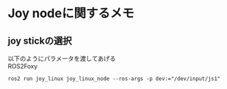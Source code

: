 # Joy nodeに関するメモ

## joy stickの選択
以下のようにパラメータを渡してあげる  
ROS2Foxy
```
ros2 run joy_linux joy_linux_node --ros-args -p dev:="/dev/input/js1"
```
